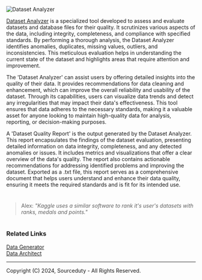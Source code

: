 ![Dataset Analyzer](https://github.com/sourceduty/Dataset_Analyzer/assets/123030236/2611a311-abfe-4c27-a1f2-30ba695a6ae9)

[Dataset Analyzer](https://chatgpt.com/g/g-cYFvzXtdg-dataset-analyzer) is a specialized tool developed to assess and evaluate datasets and database files for their quality. It scrutinizes various aspects of the data, including integrity, completeness, and compliance with specified standards. By performing a thorough analysis, the Dataset Analyzer identifies anomalies, duplicates, missing values, outliers, and inconsistencies. This meticulous evaluation helps in understanding the current state of the dataset and highlights areas that require attention and improvement.

The 'Dataset Analyzer' can assist users by offering detailed insights into the quality of their data. It provides recommendations for data cleaning and enhancement, which can improve the overall reliability and usability of the dataset. Through its capabilities, users can visualize data trends and detect any irregularities that may impact their data's effectiveness. This tool ensures that data adheres to the necessary standards, making it a valuable asset for anyone looking to maintain high-quality data for analysis, reporting, or decision-making purposes.

A 'Dataset Quality Report' is the output generated by the Dataset Analyzer. This report encapsulates the findings of the dataset evaluation, presenting detailed information on data integrity, completeness, and any detected anomalies or issues. It includes metrics and visualizations that offer a clear overview of the data's quality. The report also contains actionable recommendations for addressing identified problems and improving the dataset. Exported as a .txt file, this report serves as a comprehensive document that helps users understand and enhance their data quality, ensuring it meets the required standards and is fit for its intended use.

#

> Alex: *"Kaggle uses a similar software to rank it's user's datasets with ranks, medals and points."*

#
### Related Links

[Data Generator](https://github.com/sourceduty/Data_Generator)
<br>
[Data Architect](https://github.com/sourceduty/Data_Architect)

***
Copyright (C) 2024, Sourceduty - All Rights Reserved.
